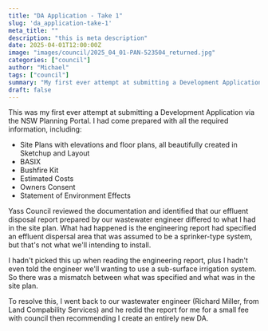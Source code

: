 ```yaml
---
title: "DA Application - Take 1"
slug: 'da_application-take-1'
meta_title: ""
description: "this is meta description"
date: 2025-04-01T12:00:00Z
image: "images/council/2025_04_01-PAN-523504_returned.jpg"
categories: ["council"]
author: "Michael"
tags: ["council"]
summary: "My first ever attempt at submitting a Development Application."
draft: false
---
```


This was my first ever attempt at submitting a Development Application via the NSW Planning Portal. I had come prepared with all the required information, including:

- Site Plans with elevations and floor plans, all beautifully created in Sketchup and Layout
- BASIX
- Bushfire Kit
- Estimated Costs
- Owners Consent
- Statement of Environment Effects

Yass Council reviewed the documentation and identified that our effluent disposal report prepared by our wastewater engineer differed to what I had in the site plan. What had happened is the engineering report had specified an effluent dispersal area that was assumed to be a sprinker-type system, but that's not what we'll intending to install.

I hadn't picked this up when reading the engineering report, plus I hadn't even told the engineer we'll wanting to use a sub-surface irrigation system. So there was a mismatch between what was specified and what was in the site plan.

To resolve this, I went back to our wastewater engineer (Richard Miller, from Land Compability Services) and he redid the report for me for a small fee with council then recommending I create an entirely new DA.